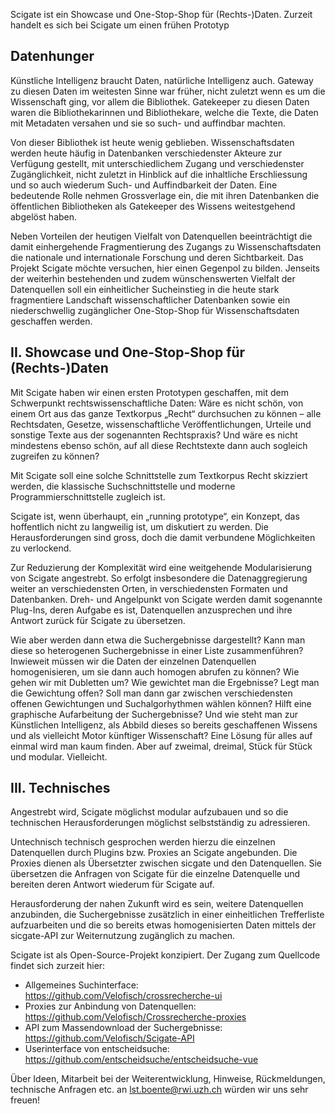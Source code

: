 Scigate ist ein Showcase und One-Stop-Shop für (Rechts-)Daten. Zurzeit handelt es sich bei Scigate um einen frühen Prototyp

## Datenhunger

Künstliche Intelligenz braucht Daten, natürliche Intelligenz auch. Gateway zu diesen Daten im weitesten Sinne war früher, nicht zuletzt wenn es um die Wissenschaft ging, vor allem die Bibliothek. Gatekeeper zu diesen Daten waren die Bibliothekarinnen und Bibliothekare, welche die Texte, die Daten mit Metadaten versahen und sie so such- und auffindbar machten.

Von dieser Bibliothek ist heute wenig geblieben. Wissenschaftsdaten werden heute häufig in Datenbanken verschiedenster Akteure zur Verfügung gestellt, mit unterschiedlichem Zugang und verschiedenster Zugänglichkeit, nicht zuletzt in Hinblick auf die inhaltliche Erschliessung und so auch wiederum Such- und Auffindbarkeit der Daten. Eine bedeutende Rolle nehmen Grossverlage ein, die mit ihren Datenbanken die öffentlichen Bibliotheken als Gatekeeper des Wissens weitestgehend abgelöst haben.

Neben Vorteilen der heutigen Vielfalt von Datenquellen beeinträchtigt die damit einhergehende Fragmentierung des Zugangs zu Wissenschaftsdaten die nationale und internationale Forschung und deren Sichtbarkeit. Das Projekt Scigate möchte versuchen, hier einen Gegenpol zu bilden. Jenseits der weiterhin bestehenden und zudem wünschenswerten Vielfalt der Datenquellen soll ein einheitlicher Sucheinstieg in die heute stark fragmentiere Landschaft wissenschaftlicher Datenbanken sowie ein niederschwellig zugänglicher One-Stop-Shop für Wissenschaftsdaten geschaffen werden.

## II. Showcase und One-Stop-Shop für (Rechts-)Daten

Mit Scigate haben wir einen ersten Prototypen geschaffen, mit dem Schwerpunkt rechtswissenschaftliche Daten: Wäre es nicht schön, von einem Ort aus das ganze Textkorpus „Recht“ durchsuchen zu können – alle Rechtsdaten, Gesetze, wissenschaftliche Veröffentlichungen, Urteile und sonstige Texte aus der sogenannten Rechtspraxis? Und wäre es nicht mindestens ebenso schön, auf all diese Rechtstexte dann auch sogleich zugreifen zu können?

Mit Scigate soll eine solche Schnittstelle zum Textkorpus Recht skizziert werden, die klassische Suchschnittstelle und moderne Programmierschnittstelle zugleich ist.

Scigate ist, wenn überhaupt, ein „running prototype“, ein Konzept, das hoffentlich nicht zu langweilig ist, um diskutiert zu werden. Die Herausforderungen sind gross, doch die damit verbundene Möglichkeiten zu verlockend.

Zur Reduzierung der Komplexität wird eine weitgehende Modularisierung von Scigate angestrebt. So erfolgt insbesondere die Datenaggregierung weiter an verschiedensten Orten, in verschiedensten Formaten und Datenbanken. Dreh- und Angelpunkt von Scigate werden damit sogenannte Plug-Ins, deren Aufgabe es ist, Datenquellen anzusprechen und ihre Antwort zurück für Scigate zu übersetzen.

Wie aber werden dann etwa die Suchergebnisse dargestellt? Kann man diese so heterogenen Suchergebnisse in einer Liste zusammenführen? Inwieweit müssen wir die Daten der einzelnen Datenquellen homogenisieren, um sie dann auch homogen abrufen zu können? Wie gehen wir mit Dubletten um? Wie gewichtet man die Ergebnisse? Legt man die Gewichtung offen? Soll man dann gar zwischen verschiedensten offenen Gewichtungen und Suchalgorhythmen wählen können? Hilft eine graphische Aufarbeitung der Suchergebnisse? Und wie steht man zur Künstlichen Intelligenz, als Abbild dieses so bereits geschaffenen Wissens und als vielleicht Motor künftiger Wissenschaft? Eine Lösung für alles auf einmal wird man kaum finden. Aber auf zweimal, dreimal, Stück für Stück und modular. Vielleicht.

## III. Technisches

Angestrebt wird, Scigate möglichst modular aufzubauen und so die technischen Herausforderungen möglichst selbstständig zu adressieren.

Untechnisch technisch gesprochen werden hierzu die einzelnen Datenquellen durch Plugins bzw. Proxies an Scigate angebunden. Die Proxies dienen als Übersetzter zwischen sicgate und den Datenquellen. Sie übersetzen die Anfragen von Scigate für die einzelne Datenquelle und bereiten deren Antwort wiederum für Scigate auf.

Herausforderung der nahen Zukunft wird es sein, weitere Datenquellen anzubinden, die Suchergebnisse zusätzlich in einer einheitlichen Trefferliste aufzuarbeiten und die so bereits etwas homogenisierten Daten mittels der sicgate-API zur Weiternutzung zugänglich zu machen.

Scigate ist als Open-Source-Projekt konzipiert. Der Zugang zum Quellcode findet sich zurzeit hier:

- Allgemeines Suchinterface: https://github.com/Velofisch/crossrecherche-ui
- Proxies zur Anbindung von Datenquellen: https://github.com/Velofisch/Crossrecherche-proxies
- API zum Massendownload der Suchergebnisse: https://github.com/Velofisch/Scigate-API
- Userinterface von entscheidsuche: https://github.com/entscheidsuche/entscheidsuche-vue

Über Ideen, Mitarbeit bei der Weiterentwicklung, Hinweise, Rückmeldungen, technische Anfragen etc. an lst.boente@rwi.uzh.ch würden wir uns sehr freuen!
